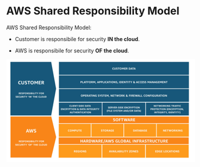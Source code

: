 # AWS Shared Responsibility Model

AWS Shared Responsibility Model:

- Customer is responsibile for security **IN the cloud**.

- AWS is responsibile for security **OF the cloud**.

![AWS Shared Responsibility](../images/aws_shared_responsibility.png)
